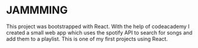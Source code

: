 # JAMMMING

This project was bootstrapped with React. With the help of codeacademy I created a small web app which uses the spotify API to search for songs and add them to a playlist. This is one of my first projects using React. 
